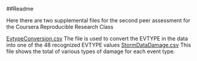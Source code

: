 ##Readme

Here there are two supplemental files for the second peer assessment for the Coursera Reproducible Research Class

[EvtypeConversion.csv](https://github.com/AlphaBetaCourseraDelta/ReproducibleResearchAssessment2/blob/master/EvtypeConversion.csv)
The file is used to convert the EVTYPE in the data into one of the 48 recognized EVTYPE values
[StormDataDamage.csv](https://github.com/AlphaBetaCourseraDelta/ReproducibleResearchAssessment2/blob/master/StormDataDamage.csv)
This file shows the total of various types of damage for each event type.